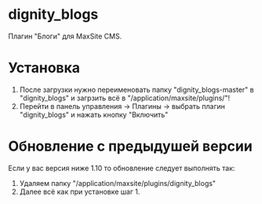 dignity_blogs
=============

Плагин "Блоги" для MaxSite CMS.

Установка
=========

1. После загрузки нужно переименовать папку "dignity_blogs-master" в "dignity_blogs" и загрзить всё в "/application/maxsite/plugins/"!
2. Перейти в панель управления -> Плагины -> выбрать плагин "dignity_blogs" и нажать кнопку "Включить"

Обновление с предыдушей версии
==============================

Если у вас версия ниже 1.10 то обновление следует выполнять так:

1. Удаляем папку "/application/maxsite/plugins/dignity_blogs"
2. Далее всё как при установке шаг 1.
